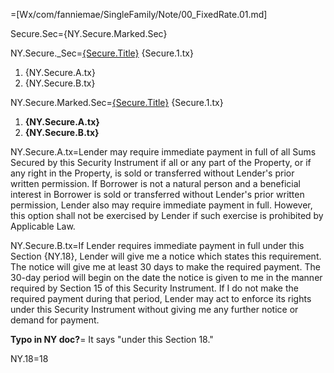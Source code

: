 =[Wx/com/fanniemae/SingleFamily/Note/00_FixedRate.01.md]

Secure.Sec={NY.Secure.Marked.Sec}

NY.Secure._Sec=<u>{Secure.Title}</u>  {Secure.1.tx}<ol><li>{NY.Secure.A.tx}</li><li>{NY.Secure.B.tx}</li></ol>

NY.Secure.Marked.Sec=<u>{Secure.Title}</u>  {Secure.1.tx}<ol><li><b>{NY.Secure.A.tx}</b></li><li><b>{NY.Secure.B.tx}</b></li></ol>

NY.Secure.A.tx=Lender may require immediate payment in full of all Sums Secured by this Security Instrument if all or any part of the Property, or if any right in the Property, is sold or transferred without Lender's prior written permission.  If Borrower is not a natural person and a beneficial interest in Borrower is sold or transferred without Lender's prior written permission, Lender also may require immediate payment in full.  However, this option shall not be exercised by Lender if such exercise is prohibited by Applicable Law.

NY.Secure.B.tx=If Lender requires immediate payment in full under this Section {NY.18}, Lender will give me a notice which states this requirement.  The notice will give me at least 30 days to make the required payment. The 30-day period will begin on the date the notice is given to me in the manner required by Section 15 of this Security Instrument.  If I do not make the required payment during that period, Lender may act to enforce its rights under this Security Instrument without giving me any further notice or demand for payment.

<b>Typo in NY doc?</b>= It says "under this Section 18." 

NY.18=18
